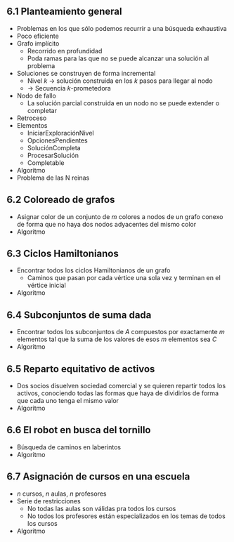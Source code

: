 ## 6.1 Planteamiento general
- Problemas en los que sólo podemos recurrir a una búsqueda exhaustiva
- Poco eficiente
- Grafo implícito
	- Recorrido en profundidad
	- Poda ramas para las que no se puede alcanzar una solución al problema
- Soluciones se construyen de forma incremental
	- Nivel $k$ -> solución construida en los $k$ pasos para llegar al nodo
	- -> Secuencia $k$-prometedora
- Nodo de fallo
	- La solución parcial construida en un nodo no se puede extender o completar
- Retroceso
- Elementos
	- IniciarExploraciónNivel
	- OpcionesPendientes
	- SoluciónCompleta
	- ProcesarSolución
	- Completable
- Algoritmo
- Problema de las N reinas
## 6.2 Coloreado de grafos
- Asignar color de un conjunto de $m$ colores a nodos de un grafo conexo de forma que no haya dos nodos adyacentes del mismo color
- Algoritmo
## 6.3 Ciclos Hamiltonianos
- Encontrar todos los ciclos Hamiltonianos de un grafo
	- Caminos que pasan por cada vértice una sola vez y terminan en el vértice inicial
- Algoritmo
## 6.4 Subconjuntos de suma dada
- Encontrar todos los subconjuntos de $A$ compuestos por exactamente $m$ elementos tal que la suma de los valores de esos $m$ elementos sea $C$
- Algoritmo
## 6.5 Reparto equitativo de activos
- Dos socios disuelven sociedad comercial y se quieren repartir todos los activos, conociendo todas las formas que haya de dividirlos de forma que cada uno tenga el mismo valor
- Algoritmo
## 6.6 El robot en busca del tornillo
- Búsqueda de caminos en laberintos
- Algoritmo
## 6.7 Asignación de cursos en una escuela
- $n$ cursos, $n$ aulas, $n$ profesores
- Serie de restricciones
	- No todas las aulas son válidas pra todos los cursos
	- No todos los profesores están especializados en los temas de todos los cursos
- Algoritmo